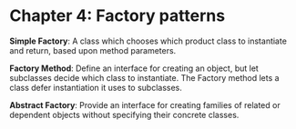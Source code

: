 # Chapter 4: Factory patterns

**Simple Factory**: A class which chooses which product class to instantiate and return, based upon method parameters.

**Factory Method**: Define an interface for creating an object, but let subclasses decide which class to instantiate. The Factory method lets a class defer instantiation it uses to subclasses.

**Abstract Factory**: Provide an interface for creating families of related or dependent objects without specifying their concrete classes.
